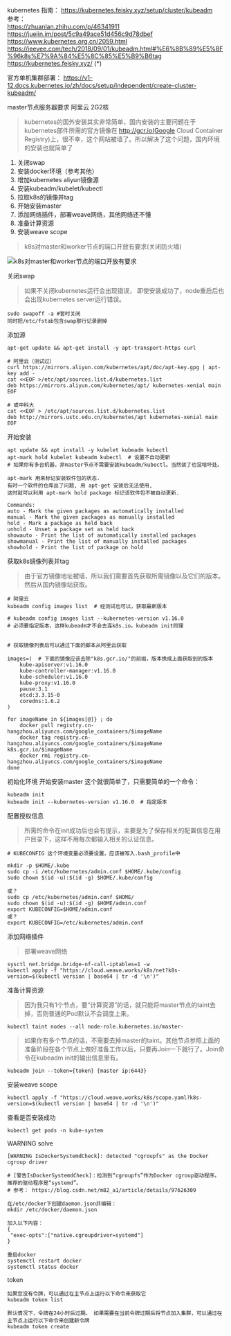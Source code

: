 kubernetes 指南： https://kubernetes.feisky.xyz/setup/cluster/kubeadm  
参考：   
https://zhuanlan.zhihu.com/p/46341911  
https://juejin.im/post/5c9a49ace51d456c9d78dbef  
https://www.kubernetes.org.cn/2059.html  
https://ieevee.com/tech/2018/09/01/kubeadm.html#%E6%8B%89%E5%8F%96k8s%E7%9A%84%E5%8C%85%E5%B9%B6tag  
https://kubernetes.feisky.xyz/  (*)  

官方单机集群部署： https://v1-12.docs.kubernetes.io/zh/docs/setup/independent/create-cluster-kubeadm/




master节点服务器要求 阿里云 2G2核


> kubernetes的国外安装其实非常简单，国内安装的主要问题在于kubernetes部件所需的官方镜像在 http://gcr.io(Google Cloud Container Registry)上，很不幸，这个网站被墙了。所以解决了这个问题，国内环境的安装也就简单了

1. 关闭swap
1. 安装docker环境（参考其他）
1. 增加kubernetes aliyun镜像源
1. 安装kubeadm/kubelet/kubectl
1. 拉取k8s的镜像并tag
1. 开始安装master
1. 添加网络插件，部署weave网络，其他网络还不懂
1. 准备计算资源
1. 安装weave scope

> k8s对master和worker节点的端口开放有要求(关闭防火墙)

![k8s对master和worker节点的端口开放有要求](https://i.loli.net/2019/09/26/6oKOwGp15aekrfZ.png)

关闭swap

> 如果不关闭kubernetes运行会出现错误， 即使安装成功了，node重启后也会出现kubernetes server运行错误。

```
sudo swapoff -a #暂时关闭
同时把/etc/fstab包含swap那行记录删掉
```

添加源

```
apt-get update && apt-get install -y apt-transport-https curl

# 阿里云（测试过）
curl https://mirrors.aliyun.com/kubernetes/apt/doc/apt-key.gpg | apt-key add - 
cat <<EOF >/etc/apt/sources.list.d/kubernetes.list
deb https://mirrors.aliyun.com/kubernetes/apt/ kubernetes-xenial main
EOF

# 或中科大
cat <<EOF > /etc/apt/sources.list.d/kubernetes.list
deb http://mirrors.ustc.edu.cn/kubernetes/apt kubernetes-xenial main
EOF
```

开始安装

```
apt update && apt install -y kubelet kubeadm kubectl
apt-mark hold kubelet kubeadm kubectl  # 设置不自动更新
# 如果你有多台机器，非master节点不需要安装kubeadm/kubectl。当然装了也没啥坏处。
```

```
apt-mark 用来标记安装软件包的状态. 
有时一个软件的仓库出了问题, 用 apt-get 安装后无法使用, 
这时就可以利用 apt-mark hold package 标记该软件包不被自动更新.

Commands:
auto - Mark the given packages as automatically installed
manual - Mark the given packages as manually installed
hold - Mark a package as held back
unhold - Unset a package set as held back
showauto - Print the list of automatically installed packages
showmanual - Print the list of manually installed packages
showhold - Print the list of package on hold
```


获取k8s镜像列表并tag

> 由于官方镜像地址被墙，所以我们需要首先获取所需镜像以及它们的版本。然后从国内镜像站获取。


```
# 阿里云
kubeadm config images list  # 经测试也可以，获取最新版本

# kubeadm config images list --kubernetes-version v1.16.0
# 必须要指定版本，这样kubeadm才不会去连k8s.io。kubeadm init同理


# 获取镜像列表后可以通过下面的脚本从阿里云获取

images=(  # 下面的镜像应该去除"k8s.gcr.io/"的前缀，版本换成上面获取到的版本
    kube-apiserver:v1.16.0
    kube-controller-manager:v1.16.0
    kube-scheduler:v1.16.0
    kube-proxy:v1.16.0
    pause:3.1
    etcd:3.3.15-0
    coredns:1.6.2
)

for imageName in ${images[@]} ; do
    docker pull registry.cn-hangzhou.aliyuncs.com/google_containers/$imageName
    docker tag registry.cn-hangzhou.aliyuncs.com/google_containers/$imageName k8s.gcr.io/$imageName
    docker rmi registry.cn-hangzhou.aliyuncs.com/google_containers/$imageName
done
```

初始化环境 开始安装master
这个就很简单了，只需要简单的一个命令：

```
kubeadm init
kubeadm init --kubernetes-version v1.16.0  # 指定版本
```


配置授权信息

> 所需的命令在init成功后也会有提示，主要是为了保存相关的配置信息在用户目录下，这样不用每次都输入相关的认证信息。

```
# KUBECONFIG 这个环境变量必须要设置，应该被写入.bash_profile中

mkdir -p $HOME/.kube
sudo cp -i /etc/kubernetes/admin.conf $HOME/.kube/config
sudo chown $(id -u):$(id -g) $HOME/.kube/config

或？
sudo cp /etc/kubernetes/admin.conf $HOME/
sudo chown $(id -u):$(id -g) $HOME/admin.conf
export KUBECONFIG=$HOME/admin.conf
或？
export KUBECONFIG=/etc/kubernetes/admin.conf
```

添加网络插件

>部署weave网络

```
sysctl net.bridge.bridge-nf-call-iptables=1 -w
kubectl apply -f "https://cloud.weave.works/k8s/net?k8s-version=$(kubectl version | base64 | tr -d '\n')"
```

准备计算资源

> 因为我只有1个节点，要“计算资源”的话，就只能将master节点的taint去掉，否则普通的Pod默认不会调度上来。

```
kubectl taint nodes --all node-role.kubernetes.io/master-
```

> 如果你有多个节点的话，不需要去掉master的taint。其他节点参照上面的准备阶段在各个节点上做好准备工作以后，只要再Join一下就行了。Join命令在kubeadm init的输出信息里有。

```
kubeadm join --token={token} {master ip:6443}
```


安装weave scope

```
kubectl apply -f "https://cloud.weave.works/k8s/scope.yaml?k8s-version=$(kubectl version | base64 | tr -d '\n')"
```

查看是否安装成功

```
kubectl get pods -n kube-system
```

WARNING solve
```
[WARNING IsDockerSystemdCheck]: detected "cgroupfs" as the Docker cgroup driver

# [警告IsDockerSystemdCheck]：检测到“cgroupfs”作为Docker cgroup驱动程序。 推荐的驱动程序是“systemd”。
# 参考： https://blog.csdn.net/m82_a1/article/details/97626309

在/etc/docker下创建daemon.json并编辑：
mkdir /etc/docker/daemon.json

加入以下内容：
{
 "exec-opts":["native.cgroupdriver=systemd"]
}

重启docker
systemctl restart docker
systemctl status docker

```

token
```
如果您没有令牌，可以通过在主节点上运行以下命令来获取它
kubeadm token list

默认情况下，令牌在24小时后过期。 如果需要在当前令牌过期后将节点加入集群，可以通过在主节点上运行以下命令来创建新令牌
kubeadm token create
```
